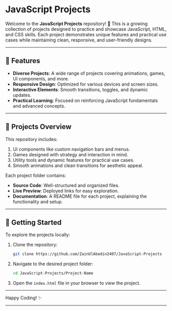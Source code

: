 # JavaScript Projects

Welcome to the **JavaScript Projects** repository! 🎉 This is a growing collection of projects designed to practice and showcase JavaScript, HTML, and CSS skills. Each project demonstrates unique features and practical use cases while maintaining clean, responsive, and user-friendly designs.

---

## 🌟 **Features**
- **Diverse Projects**: A wide range of projects covering animations, games, UI components, and more.
- **Responsive Design**: Optimized for various devices and screen sizes.
- **Interactive Elements**: Smooth transitions, toggles, and dynamic updates.
- **Practical Learning**: Focused on reinforcing JavaScript fundamentals and advanced concepts.

---

## 📂 **Projects Overview**
This repository includes:
1. UI components like custom navigation bars and menus.
2. Games designed with strategy and interaction in mind.
3. Utility tools and dynamic features for practical use cases.
4. Smooth animations and clean transitions for aesthetic appeal.

Each project folder contains:
- **Source Code**: Well-structured and organized files.
- **Live Preview**: Deployed links for easy exploration.
- **Documentation**: A README file for each project, explaining the functionality and setup.

---

## 🚀 **Getting Started**
To explore the projects locally:
1. Clone the repository:
   ```bash
   git clone https://github.com/ZainUlAbedin2407/JavaScript-Projects
   ```
2. Navigate to the desired project folder:
   ```bash
   cd JavaScript-Projects/Project-Name
   ```
3. Open the `index.html` file in your browser to view the project.

---

Happy Coding! ✨

---